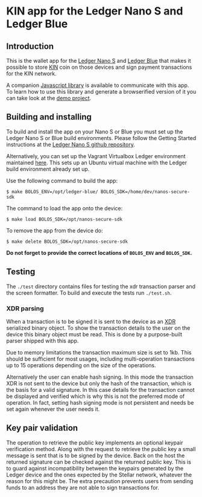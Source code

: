 # KIN app for the Ledger Nano S and Ledger Blue

## Introduction

This is the wallet app for the [Ledger Nano S](https://www.ledgerwallet.com/products/ledger-nano-s) and [Ledger Blue](https://www.ledgerwallet.com/products/ledger-blue) that makes it possible to store [KIN](https://kinecosystem.org/) coin on those devices and sign payment transactions for the KIN network.

A companion [Javascript library](https://github.com/LedgerHQ/ledgerjs) is available to communicate with this app. To learn how to use this library and generate a browserified version of it you can take look at the [demo project](https://github.com/lenondupe/ledgerjs-stellar).

## Building and installing

To build and install the app on your Nano S or Blue you must set up the Ledger Nano S or Blue build environments. Please follow the Getting Started instructions at the [Ledger Nano S github repository](https://github.com/LedgerHQ/ledger-nano-s).

Alternatively, you can set up the Vagrant Virtualbox Ledger environment maintained [here](https://github.com/fix/ledger-vagrant). This sets up an Ubuntu virtual machine with the Ledger build environment already set up.

Use the following command to build the app:

```$ make BOLOS_ENV=/opt/ledger-blue/ BOLOS_SDK=/home/dev/nanos-secure-sdk```

The command to load the app onto the device:

```$ make load BOLOS_SDK=/opt/nanos-secure-sdk```

To remove the app from the device do:

```$ make delete BOLOS_SDK=/opt/nanos-secure-sdk```

**Do not forget to provide the correct locations of `BOLOS_ENV` and `BOLOS_SDK`.**

## Testing

The `./test` directory contains files for testing the xdr transaction parser and the screen formatter. To build and execute the tests run `./test.sh`.

### XDR parsing

When a transaction is to be signed it is sent to the device as an [XDR](https://tools.ietf.org/html/rfc1832) serialized binary object. To show the transaction details to the user on the device this binary object must be read. This is done by a purpose-built parser shipped with this app.

Due to memory limitations the transaction maximum size is set to 1kb. This should be sufficient for most usages, including multi-operation transactions up to 15 operations depending on the size of the operations.

Alternatively the user can enable hash signing. In this mode the transaction XDR is not sent to the device but only the hash of the transaction, which is the basis for a valid signature. In this case details for the transaction cannot be displayed and verified which is why this is not the preferred mode of operation. In fact, setting hash signing mode is not persistent and needs be set again whenever the user needs it.
 
## Key pair validation

The operation to retrieve the public key implements an optional keypair verification method. Along with the request to retrieve the public key a small message is sent that is to be signed by the device. Back on the host the returned signature can be checked against the returned public key. This is to guard against incompatibility between the keypairs generated by the Ledger device and the ones expected by the Stellar network, whatever the reason for this might be. The extra precaution prevents users from sending funds to an address they are not able to sign transactions for.
